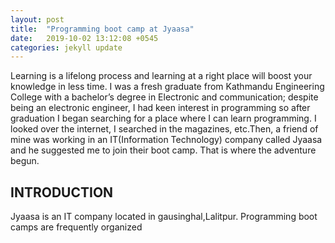 ```yaml
---
layout: post
title:  "Programming boot camp at Jyaasa"
date:   2019-10-02 13:12:08 +0545
categories: jekyll update
---
```


Learning is a lifelong process and learning at a right place will boost your knowledge in less time. I was a fresh graduate from Kathmandu Engineering College with a bachelor’s degree in Electronic and communication; despite being an electronic engineer, I had keen interest in programming so after graduation I began searching for a place where I can learn programming. I looked over the internet, I searched in the magazines, etc.Then, a friend of mine was working in an IT(Information Technology) company called Jyaasa and he suggested me to join their boot camp. That is where the adventure begun.


## INTRODUCTION
Jyaasa is an IT company located in gausinghal,Lalitpur. Programming boot camps are frequently organized 



